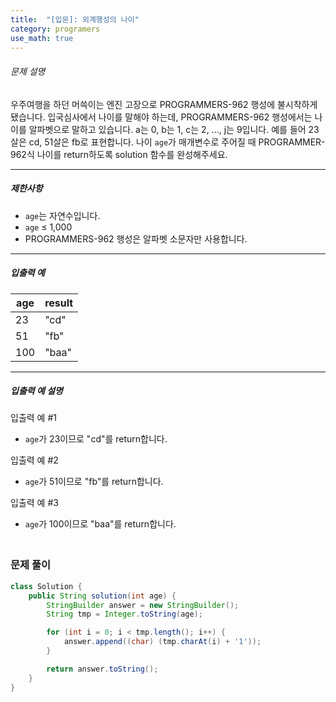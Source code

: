 ```yaml
---
title:  "[입문]: 외계행성의 나이"
category: programers
use_math: true
---
```




###### 문제 설명

우주여행을 하던 머쓱이는 엔진 고장으로 PROGRAMMERS-962 행성에 불시착하게 됐습니다. 입국심사에서 나이를 말해야 하는데, PROGRAMMERS-962 행성에서는 나이를 알파벳으로 말하고 있습니다. a는 0, b는 1, c는 2, ..., j는 9입니다. 예를 들어 23살은 cd, 51살은 fb로 표현합니다. 나이 `age`가 매개변수로 주어질 때 PROGRAMMER-962식 나이를 return하도록 solution 함수를 완성해주세요.

------

##### 제한사항

- `age`는 자연수입니다.
- `age` ≤ 1,000
- PROGRAMMERS-962 행성은 알파벳 소문자만 사용합니다.

------

##### 입출력 예

| age  | result |
| ---- | ------ |
| 23   | "cd"   |
| 51   | "fb"   |
| 100  | "baa"  |

------

##### 입출력 예 설명

입출력 예 #1

- `age`가 23이므로 "cd"를 return합니다.

입출력 예 #2

- `age`가 51이므로 "fb"를 return합니다.

입출력 예 #3

- `age`가 100이므로 "baa"를 return합니다.



### <br>문제 풀이 

```java
class Solution {
    public String solution(int age) {
        StringBuilder answer = new StringBuilder();
        String tmp = Integer.toString(age);

        for (int i = 0; i < tmp.length(); i++) {
            answer.append((char) (tmp.charAt(i) + '1'));
        }

        return answer.toString();
    }
}
```





